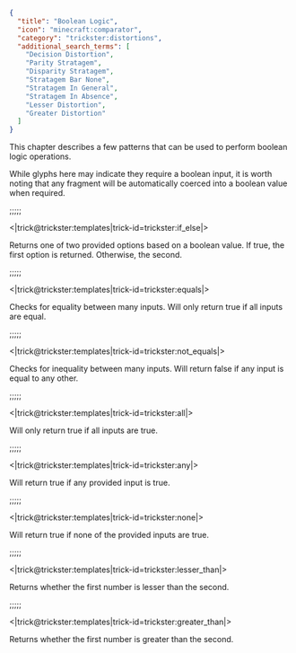 ```json
{
  "title": "Boolean Logic",
  "icon": "minecraft:comparator",
  "category": "trickster:distortions",
  "additional_search_terms": [
    "Decision Distortion",
    "Parity Stratagem",
    "Disparity Stratagem",
    "Stratagem Bar None",
    "Stratagem In General",
    "Stratagem In Absence",
    "Lesser Distortion",
    "Greater Distortion"
  ]
}
```

This chapter describes a few patterns that can be used to perform boolean logic operations.


While glyphs here may indicate they require a boolean input, 
it is worth noting that any fragment will be automatically coerced into a boolean value when required.

;;;;;

<|trick@trickster:templates|trick-id=trickster:if_else|>

Returns one of two provided options based on a boolean value. 
If true, the first option is returned. Otherwise, the second.

;;;;;

<|trick@trickster:templates|trick-id=trickster:equals|>

Checks for equality between many inputs. Will only return true if all inputs are equal.

;;;;;

<|trick@trickster:templates|trick-id=trickster:not_equals|>

Checks for inequality between many inputs. Will return false if any input is equal to any other.

;;;;;

<|trick@trickster:templates|trick-id=trickster:all|>

Will only return true if all inputs are true.

;;;;;

<|trick@trickster:templates|trick-id=trickster:any|>

Will return true if any provided input is true.

;;;;;

<|trick@trickster:templates|trick-id=trickster:none|>

Will return true if none of the provided inputs are true.

;;;;;

<|trick@trickster:templates|trick-id=trickster:lesser_than|>

Returns whether the first number is lesser than the second.

;;;;;

<|trick@trickster:templates|trick-id=trickster:greater_than|>

Returns whether the first number is greater than the second.
